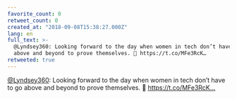 ```yaml
---
favorite_count: 0
retweet_count: 0
created_at: "2018-09-08T15:38:27.000Z"
lang: en
full_text: >-
  @Lyndsey360: Looking forward to the day when women in tech don’t have to go
  above and beyond to prove themselves. 🙏 https://t.co/MFe3RcK…
retweeted: true
---
```


[@Lyndsey360](https://twitter.com/Lyndsey360): Looking forward to the day when
women in tech don’t have to go above and beyond to prove themselves. 🙏
https://t.co/MFe3RcK…
